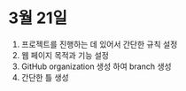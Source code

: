 # 3월 21일
1. 프로젝트를 진행하는 데 있어서 간단한 규칙 설정
2. 웹 페이지 목적과 기능 설정
3. GitHub organization 생성 하여 branch 생성
4. 간단한 틀 생성